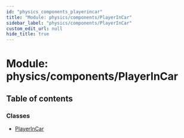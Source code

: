 ```yaml
---
id: "physics_components_playerincar"
title: "Module: physics/components/PlayerInCar"
sidebar_label: "physics/components/PlayerInCar"
custom_edit_url: null
hide_title: true
---
```


# Module: physics/components/PlayerInCar

## Table of contents

### Classes

- [PlayerInCar](../classes/physics_components_playerincar.playerincar.md)
